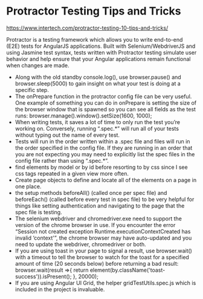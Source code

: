 
# Protractor Testing Tips and Tricks

https://www.intertech.com/protractor-testing-10-tips-and-tricks/

Protractor is a testing framework which allows you to write end-to-end (E2E) tests for AngularJS applications. Built with Selenium/WebdriverJS and using Jasmine test syntax, tests written with Protractor testing simulate user behavior and help ensure that your Angular applications remain functional when changes are made.

- Along with the old standby console.log(), use browser.pause() and browser.sleep(5000) to gain insight on what your test is doing at a specific step.
- The onPrepare function in the protractor config file can be very useful. One example of something you can do in onPrepare is setting the size of the browser window that is spawned so you can see all fields as the test runs: browser.manage().window().setSize(1600, 1000);
- When writing tests, it saves a lot of time to only run the test you’re working on. Conversely, running “.spec.*” will run all of your tests without typing out the name of every test.
- Tests will run in the order written within a .spec file and files will run in the order specified in the config file. If they are running in an order that you are not expecting you may need to explicitly list the spec files in the config file rather than using “.spec.*”.
- find elements by model or by id before resorting to by css since I see css tags repeated in a given view more often.
- Create page objects to define and locate all of the elements on a page in one place.
- the setup methods beforeAll() (called once per spec file) and beforeEach() (called before every test in spec file) to be very helpful for things like setting authentication and navigating to the page that the spec file is testing.
- The selenium webdriver and chromedriver.exe need to support the version of the chrome browser in use. If you encounter the error “Session not created exception Runtime.executionContextCreated has invalid ‘context'”, the chrome browser may have auto-updated and you need to update the webdriver, chromedriver or both.
- If you are using toast in your page to signal a result, use browser.wait() with a timeout to tell the browser to watch for the toast for a specified amount of time (20 seconds below) before returning a bad result:
browser.wait(result =>{
    return element(by.className('toast-success')).isPresent();
}, 20000);
- If you are using Angular UI Grid, the helper gridTestUtils.spec.js which is included in the project is invaluable.
